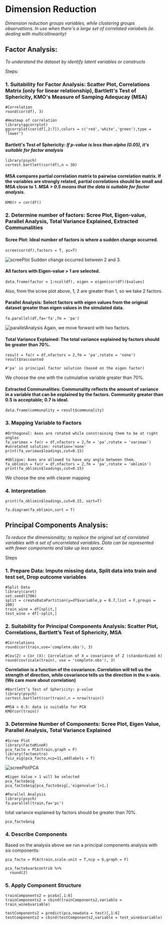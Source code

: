 # Dimension Reduction
*Dimension reduction groups variables, while clustering groups observations. In use when there's a large set of correlated variabels (ie. dealing with multicollinearity)*

## Factor Analysis: 
*To understand the dataset by identify latent variables or constructs*

Steps:
### 1. Suitability for Factor Analysis: Scatter Plot, Correlations Matrix (only for linear relationship), Bartlett's Test of Sphericity, KMO's Measure of Samping Adequcay (MSA)

```
#Correlation
round(cor(df), 3)

#Heatmap of correlation
library(ggcorrplot)
ggcorrplot(cor(df[,2:7]),colors = c('red','white','green'),type = 'lower')
```
#### Bartlett's Test of Sphericity: *If p-value is less than alpha (0.05), it's suitable for factor analysis*
```
library(psych)
cortest.bartlett(cor(df),n = 30)
```
#### MSA compares partial correlation matrix to pairwise correlation matrix. If the variables are strongly related, partial correlations should be small and MSA close to 1. *MSA > 0.5 means that the data is suitable for factor analysis.*
```
KMO(r = cor(df))
```

### 2. Determine number of factors: Scree Plot, Eigen-value, Parallel Analysis, Total Variance Explained, Extracted Communalities

#### Scree Plot: Ideal number of factors is where a sudden change occurred.
```
scree(cor(df),factors = T, pc=T)
```
![screePlot](screePlot.png)
Sudden change occurred between 2 and 3. 

#### All factors with Eigen-value > 1 are selected.
```
data.frame(factor = 1:ncol(df), eigen = eigen(cor(df))$values)
```
Also, from the scree plot above, 1, 2 are greater than 1, so we take 2 factors.

#### Parallel Analysis: Select factors with eigen values from the original dataset greater than eigen values in the simulated data.
```
fa.parallel(df,fa='fa',fm = 'pa')
```
![parallelAnalysis](pa.png)
Again, we move forward with two factors.

#### Total Variance Explained: The total variance explained by factors should be greater than 70%.
```
result = fa(r = df,nfactors = 2,fm = 'pa',rotate = 'none')
result$Vaccounted

#'pa' is principal factor solution (based on the eigen factor)
```
We choose the one with the culmulative variable greater than 70%.

#### Extracted Communalities: Communality reflects the amount of variance in a variable that can be explained by the factors. Community greater than 0.5 is acceptable; 0.7 is ideal.
```
data.frame(communality = result$communality)
```

### 3. Mapping Variable to Factors
```
#Orthogonal: Axes are rotated while constraining them to be at right angles
fa_varimax = fa(r = df,nfactors = 2,fm = 'pa',rotate = 'varimax')
#unrotated solution: rotation='none'
print(fa_varimax$loadings,cut=0.15)
```

```
#Oblique: Axes are allowed to have any angle between them.
fa_oblimin = fa(r = df,nfactors = 2,fm = 'pa',rotate = 'oblimin')
print(fa_oblimin$loadings,cut=0.15)
```
We choose the one with clearer mapping

### 4. Interpretation
```
print(fa_oblimin$loadings,cut=0.15, sort=T)

fa.diagram(fa_oblimin,sort = T)
```

## Principal Components Analysis: 
*To reduce the dimensionality; to replace the original set of correlated variables with a set of uncorrelated variables. Data can be represented with fewer components and take up less space.*

Steps
### 1. Prepare Data: Impute missing data, Split data into train and test set, Drop outcome variables
```
#Split Data
library(caret)
set.seed(1706)
split = createDataPartition(y=df$variable,p = 0.7,list = F,groups = 100)
train_wine = df[split,]
test_wine = df[-split,]
```

### 2. Suitability for Principal Components Analysis: Scatter Plot, Correlations, Bartlett’s Test of Sphericity, MSA
```
#Correlations
round(cor(train,use='complete.obs'), 3)

#Cov(Z) = Cor (X): Correlation of X = covariance of Z (standardized X)
round(cov(scale(train), use = 'complete.obs'), 3)
```
**Correlation is a function of the covariance. Correlation will tell us the strength of direction, while covariance tells us the direction in the x-axis. (We care more about correlation)**

```
#Bartlett’s Test of Sphericity: p-value
library(psych)
cortest.bartlett(cor(train),n = nrow(train))
```

```
#MSA > 0.5: data is suitable for PCA
KMO(cor(train))
```

### 3. Determine Number of Components: Scree Plot, Eigen Value, Parallel Analysis, Total Variance Explained
```
#Scree Plot
library(FactoMineR)
pca_facto = PCA(train,graph = F)
library(factoextra)
fviz_eig(pca_facto,ncp=11,addlabels = T)
```
![screePlotPCA](screePlotpca.png)

```
#Eigen Value > 1 will be selected
pca_facto$eig
pca_facto$eig[pca_facto$eig[,'eigenvalue']>1,]
```

```
#Parallel Analysis
library(psych)
fa.parallel(train,fa='pc')
```
total variance explained by factors should be greater than 70%.
```
pca_facto$eig
```

### 4. Describe Components
Based on the analysis above we run a principal components analysis with six components:
```
pca_facto = PCA(train,scale.unit = T,ncp = 6,graph = F)

pca_facto$var$contrib %>%
  round(2)
```

### 5. Apply Component Structure
```
trainComponents2 = pca$x[,1:6]
trainComponents2 = cbind(trainComponents2,variable = train_wine$variable)

testComponents2 = predict(pca,newdata = test)[,1:6]
testComponents2 = cbind(testComponents2,variable = test_wine$variable)
```
